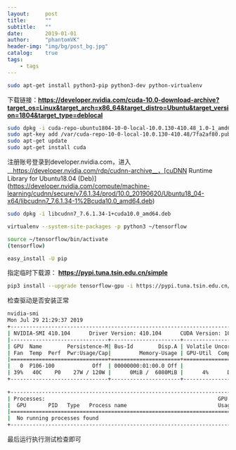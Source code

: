 ```yaml
---
layout:     post
title:      ""
subtitle:   ""
date:       2019-01-01
author:     "phantomVK"
header-img: "img/bg/post_bg.jpg"
catalog:    true
tags:
    - tags
---
```


```bash
sudo apt-get install python3-pip python3-dev python-virtualenv
```

下载链接：__https://developer.nvidia.com/cuda-10.0-download-archive?target_os=Linux&target_arch=x86_64&target_distro=Ubuntu&target_version=1804&target_type=deblocal__

```bash
sudo dpkg -i cuda-repo-ubuntu1804-10-0-local-10.0.130-410.48_1.0-1_amd64.deb 
sudo apt-key add /var/cuda-repo-10-0-local-10.0.130-410.48/7fa2af80.pub
sudo apt-get update
sudo apt-get install cuda
```

注册账号登录到developer.nvidia.com，进入 __https://developer.nvidia.com/rdp/cudnn-archive__，[cuDNN Runtime Library for Ubuntu18.04 (Deb)](https://developer.nvidia.com/compute/machine-learning/cudnn/secure/v7.6.1.34/prod/10.0_20190620/Ubuntu18_04-x64/libcudnn7_7.6.1.34-1%2Bcuda10.0_amd64.deb)

```bash
sudo dpkg -i libcudnn7_7.6.1.34-1+cuda10.0_amd64.deb
```

```bash
virtualenv --system-site-packages -p python3 ~/tensorflow
```

```bash
source ~/tensorflow/bin/activate
(tensorflow)
```

```bash
easy_install -U pip
```

指定临时下载源： __https://pypi.tuna.tsin.edu.cn/simple__

```bash
pip3 install --upgrade tensorflow-gpu -i https://pypi.tuna.tsin.edu.cn/simple
```

检查驱动是否安装正常

```bash
nvidia-smi
Mon Jul 29 21:29:37 2019       
+-----------------------------------------------------------------------------+
| NVIDIA-SMI 410.104      Driver Version: 410.104      CUDA Version: 10.0     |
|-------------------------------+----------------------+----------------------+
| GPU  Name        Persistence-M| Bus-Id        Disp.A | Volatile Uncorr. ECC |
| Fan  Temp  Perf  Pwr:Usage/Cap|         Memory-Usage | GPU-Util  Compute M. |
|===============================+======================+======================|
|   0  P106-100            Off  | 00000000:01:00.0 Off |                  N/A |
| 39%   40C    P0    27W / 120W |      0MiB /  6080MiB |      4%      Default |
+-------------------------------+----------------------+----------------------+
                                                                               
+-----------------------------------------------------------------------------+
| Processes:                                                       GPU Memory |
|  GPU       PID   Type   Process name                             Usage      |
|=============================================================================|
|  No running processes found                                                 |
+-----------------------------------------------------------------------------+
```

最后运行执行测试检查即可